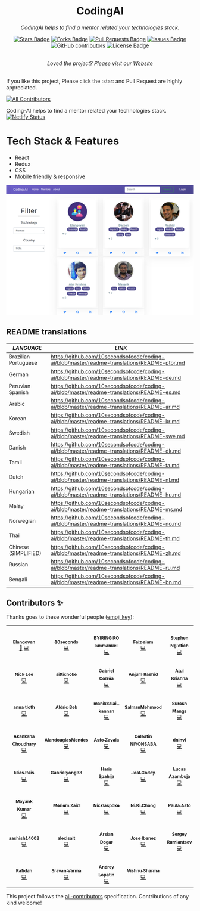 <h1 align="center">CodingAI</h1>
<p align="center"><i>CodingAI helps to find a mentor related your technologies stack.</i></p>
<div align="center">
  <a href="https://github.com/10secondsofcode/coding-ai/stargazers"><img src="https://img.shields.io/github/stars/10secondsofcode/coding-ai" alt="Stars Badge"/></a>
<a href="https://github.com/10secondsofcode/coding-ai/network/members"><img src="https://img.shields.io/github/forks/10secondsofcode/coding-ai" alt="Forks Badge"/></a>
<a href="https://github.com/10secondsofcode/coding-ai/pulls"><img src="https://img.shields.io/github/issues-pr/10secondsofcode/coding-ai" alt="Pull Requests Badge"/></a>
<a href="https://github.com/10secondsofcode/coding-ai/issues"><img src="https://img.shields.io/github/issues/10secondsofcode/coding-ai" alt="Issues Badge"/></a>
<a href="https://github.com/10secondsofcode/coding-ai/graphs/contributors"><img alt="GitHub contributors" src="https://img.shields.io/github/contributors/10secondsofcode/coding-ai?color=2b9348"></a>
<a href="https://github.com/10secondsofcode/coding-ai/blob/master/LICENSE"><img src="https://img.shields.io/github/license/10secondsofcode/coding-ai?color=2b9348" alt="License Badge"/></a>
</div>
<br>
<p align="center"><i>Loved the project? Please visit our <a href="https://https://mentors.10secondsofcode.com">Website</a></i></p>
<br>
If you like this project, Please click the :star: and Pull Request are highly appreciated.

<!-- ALL-CONTRIBUTORS-BADGE:START - Do not remove or modify this section -->
[![All Contributors](https://img.shields.io/badge/all_contributors-60-orange.svg?style=flat-square)](#contributors-)
<!-- ALL-CONTRIBUTORS-BADGE:END -->
Coding-AI helps to find a mentor related your technologies stack. &nbsp; [![Netlify Status](https://api.netlify.com/api/v1/badges/1355ea63-470d-4f37-987e-af334ab16432/deploy-status)](https://app.netlify.com/sites/mentors/deploys)

# Tech Stack & Features

 * React
 * Redux
 * CSS
 * Mobile friendly & responsive
 
![10secondsofcode - CodingAI](https://raw.githubusercontent.com/10secondsofcode/coding-ai/master/Coding-Ai.png)


## README translations

| *LANGUAGE*           | *LINK*                                                                                      |
|----------------------|---------------------------------------------------------------------------------------------|
| Brazilian Portuguese | https://github.com/10secondsofcode/coding-ai/blob/master/readme-translations/README-ptbr.md |
| German               | https://github.com/10secondsofcode/coding-ai/blob/master/readme-translations/README-de.md   |
| Peruvian Spanish     | https://github.com/10secondsofcode/coding-ai/blob/master/readme-translations/README-es.md   |
| Arabic               | https://github.com/10secondsofcode/coding-ai/blob/master/readme-translations/README-ar.md   |
| Korean               | https://github.com/10secondsofcode/coding-ai/blob/master/readme-translations/README-kr.md   |
| Swedish              | https://github.com/10secondsofcode/coding-ai/blob/master/readme-translations/README-swe.md  |
| Danish               | https://github.com/10secondsofcode/coding-ai/blob/master/readme-translations/README-dk.md   |
| Tamil                | https://github.com/10secondsofcode/coding-ai/blob/master/readme-translations/README-ta.md   |
| Dutch                | https://github.com/10secondsofcode/coding-ai/blob/master/readme-translations/README-nl.md   |
| Hungarian            | https://github.com/10secondsofcode/coding-ai/blob/master/readme-translations/README-hu.md   |
| Malay                | https://github.com/10secondsofcode/coding-ai/blob/master/readme-translations/README-ms.md   |
| Norwegian            | https://github.com/10secondsofcode/coding-ai/blob/master/readme-translations/README-no.md   |
| Thai                 | https://github.com/10secondsofcode/coding-ai/blob/master/readme-translations/README-th.md   |
| Chinese (SIMPLIFIED) | https://github.com/10secondsofcode/coding-ai/blob/master/readme-translations/README-zh.md   |
| Russian              | https://github.com/10secondsofcode/coding-ai/blob/master/readme-translations/README-ru.md   |
| Bengali              | https://github.com/10secondsofcode/coding-ai/blob/master/readme-translations/README-bn.md   |


## Contributors ✨

Thanks goes to these wonderful people ([emoji key](https://allcontributors.org/docs/en/emoji-key)):

<!-- ALL-CONTRIBUTORS-LIST:START - Do not remove or modify this section -->
<!-- prettier-ignore-start -->
<!-- markdownlint-disable -->
<table>
  <tr>
    <td align="center"><a href="https://github.com/elangosundar"><img src="https://avatars1.githubusercontent.com/u/6679438?v=4?s=50" width="50px;" alt=""/><br /><sub><b>Elangovan</b></sub></a><br /><a href="#ideas-elangosundar" title="Ideas, Planning, & Feedback">🤔</a> <a href="https://github.com/10secondsofcode/coding-ai/commits?author=elangosundar" title="Code">💻</a></td>
    <td align="center"><a href="https://github.com/10-seconds"><img src="https://avatars1.githubusercontent.com/u/43847565?v=4?s=50" width="50px;" alt=""/><br /><sub><b>10seconds</b></sub></a><br /><a href="https://github.com/10secondsofcode/coding-ai/commits?author=10-seconds" title="Code">💻</a></td>
    <td align="center"><a href="https://github.com/emmbyiringiro"><img src="https://avatars2.githubusercontent.com/u/46843540?v=4?s=50" width="50px;" alt=""/><br /><sub><b>BYIRINGIRO Emmanuel</b></sub></a><br /><a href="https://github.com/10secondsofcode/coding-ai/commits?author=emmbyiringiro" title="Code">💻</a></td>
    <td align="center"><a href="https://zhcet19.github.io/"><img src="https://avatars2.githubusercontent.com/u/55043876?v=4?s=50" width="50px;" alt=""/><br /><sub><b>Faiz alam</b></sub></a><br /><a href="https://github.com/10secondsofcode/coding-ai/commits?author=zhcet19" title="Code">💻</a></td>
    <td align="center"><a href="https://github.com/skngetich"><img src="https://avatars0.githubusercontent.com/u/32092901?v=4?s=50" width="50px;" alt=""/><br /><sub><b>Stephen Ng'etich</b></sub></a><br /><a href="https://github.com/10secondsofcode/coding-ai/commits?author=skngetich" title="Code">💻</a></td>
    <td align="center"><a href="https://github.com/AregbesolaOJ"><img src="https://avatars2.githubusercontent.com/u/43854724?v=4?s=50" width="50px;" alt=""/><br /><sub><b>Aregbesola John </b></sub></a><br /><a href="https://github.com/10secondsofcode/coding-ai/commits?author=AregbesolaOJ" title="Code">💻</a></td>
    <td align="center"><a href="https://emassie.dev/"><img src="https://avatars2.githubusercontent.com/u/21372584?v=4?s=50" width="50px;" alt=""/><br /><sub><b>Ethan Massie</b></sub></a><br /><a href="https://github.com/10secondsofcode/coding-ai/commits?author=ethanmassie" title="Code">💻</a></td>
    <td align="center"><a href="https://github.com/Nazeeefa"><img src="https://avatars0.githubusercontent.com/u/6730853?v=4?s=50" width="50px;" alt=""/><br /><sub><b>Nazeefa</b></sub></a><br /><a href="https://github.com/10secondsofcode/coding-ai/commits?author=Nazeeefa" title="Code">💻</a></td>
  </tr>
  <tr>
    <td align="center"><a href="https://github.com/nickjlee"><img src="https://avatars0.githubusercontent.com/u/16159706?v=4?s=50" width="50px;" alt=""/><br /><sub><b>Nick Lee</b></sub></a><br /><a href="https://github.com/10secondsofcode/coding-ai/commits?author=nickjlee" title="Code">💻</a></td>
    <td align="center"><a href="https://github.com/sittichoke"><img src="https://avatars1.githubusercontent.com/u/5021283?v=4?s=50" width="50px;" alt=""/><br /><sub><b>sittichoke </b></sub></a><br /><a href="https://github.com/10secondsofcode/coding-ai/commits?author=sittichoke" title="Code">💻</a></td>
    <td align="center"><a href="https://github.com/s0meon3"><img src="https://avatars2.githubusercontent.com/u/42304543?v=4?s=50" width="50px;" alt=""/><br /><sub><b>Gabriel Corrêa</b></sub></a><br /><a href="https://github.com/10secondsofcode/coding-ai/commits?author=s0meon3" title="Code">💻</a></td>
    <td align="center"><a href="https://www.linkedin.com/in/anjum-rashid/"><img src="https://avatars2.githubusercontent.com/u/42487891?v=4?s=50" width="50px;" alt=""/><br /><sub><b>Anjum Rashid</b></sub></a><br /><a href="https://github.com/10secondsofcode/coding-ai/commits?author=bijoy26" title="Code">💻</a></td>
    <td align="center"><a href="https://atultherajput.github.io/"><img src="https://avatars3.githubusercontent.com/u/11033984?v=4?s=50" width="50px;" alt=""/><br /><sub><b>Atul Krishna</b></sub></a><br /><a href="https://github.com/10secondsofcode/coding-ai/commits?author=atultherajput" title="Code">💻</a></td>
    <td align="center"><a href="https://www.danaottaviani.com/"><img src="https://avatars1.githubusercontent.com/u/20132264?v=4?s=50" width="50px;" alt=""/><br /><sub><b>Dana Ottaviani</b></sub></a><br /><a href="https://github.com/10secondsofcode/coding-ai/commits?author=Dana94" title="Code">💻</a></td>
    <td align="center"><a href="https://github.com/luisaugusto"><img src="https://avatars0.githubusercontent.com/u/1530227?v=4?s=50" width="50px;" alt=""/><br /><sub><b>Luis Augusto</b></sub></a><br /><a href="https://github.com/10secondsofcode/coding-ai/commits?author=luisaugusto" title="Code">💻</a></td>
    <td align="center"><a href="https://mooradal.github.io/"><img src="https://avatars2.githubusercontent.com/u/34781684?v=4?s=50" width="50px;" alt=""/><br /><sub><b>Moorad</b></sub></a><br /><a href="https://github.com/10secondsofcode/coding-ai/commits?author=Moorad" title="Code">💻</a></td>
  </tr>
  <tr>
    <td align="center"><a href="https://github.com/tloth"><img src="https://avatars0.githubusercontent.com/u/43584119?v=4?s=50" width="50px;" alt=""/><br /><sub><b>anna tloth</b></sub></a><br /><a href="https://github.com/10secondsofcode/coding-ai/commits?author=tloth" title="Code">💻</a></td>
    <td align="center"><a href="https://aldricbek.com/"><img src="https://avatars3.githubusercontent.com/u/26768943?v=4?s=50" width="50px;" alt=""/><br /><sub><b>Aldric Bek</b></sub></a><br /><a href="https://github.com/10secondsofcode/coding-ai/commits?author=bricakeld" title="Code">💻</a></td>
    <td align="center"><a href="https://github.com/manikkalai-kannan"><img src="https://avatars2.githubusercontent.com/u/38786205?v=4?s=50" width="50px;" alt=""/><br /><sub><b>manikkalai-kannan</b></sub></a><br /><a href="https://github.com/10secondsofcode/coding-ai/commits?author=manikkalai-kannan" title="Code">💻</a></td>
    <td align="center"><a href="https://github.com/SalmanMehmood"><img src="https://avatars3.githubusercontent.com/u/29171448?v=4?s=50" width="50px;" alt=""/><br /><sub><b>SalmanMehmood</b></sub></a><br /><a href="https://github.com/10secondsofcode/coding-ai/commits?author=SalmanMehmood" title="Code">💻</a></td>
    <td align="center"><a href="https://github.com/sureshmangs"><img src="https://avatars2.githubusercontent.com/u/43926919?v=4?s=50" width="50px;" alt=""/><br /><sub><b>Suresh Mangs</b></sub></a><br /><a href="https://github.com/10secondsofcode/coding-ai/commits?author=sureshmangs" title="Code">💻</a></td>
    <td align="center"><a href="https://github.com/martyns0n"><img src="https://avatars1.githubusercontent.com/u/20739202?v=4?s=50" width="50px;" alt=""/><br /><sub><b>Martyn Son</b></sub></a><br /><a href="https://github.com/10secondsofcode/coding-ai/commits?author=martyns0n" title="Code">💻</a></td>
    <td align="center"><a href="https://w-digital.co/"><img src="https://avatars1.githubusercontent.com/u/722101?v=4?s=50" width="50px;" alt=""/><br /><sub><b>Herwindo Artono</b></sub></a><br /><a href="https://github.com/10secondsofcode/coding-ai/commits?author=winndo" title="Code">💻</a></td>
    <td align="center"><a href="https://abdellahramadan.com/"><img src="https://avatars3.githubusercontent.com/u/17084652?v=4?s=50" width="50px;" alt=""/><br /><sub><b>Abdellah Ramadan</b></sub></a><br /><a href="https://github.com/10secondsofcode/coding-ai/commits?author=giantthinker" title="Code">💻</a></td>
  </tr>
  <tr>
    <td align="center"><a href="https://github.com/akankshach29"><img src="https://avatars2.githubusercontent.com/u/31201111?v=4?s=50" width="50px;" alt=""/><br /><sub><b>Akanksha Choudhary</b></sub></a><br /><a href="https://github.com/10secondsofcode/coding-ai/commits?author=akankshach29" title="Code">💻</a></td>
    <td align="center"><a href="https://github.com/AlandouglasMendes"><img src="https://avatars2.githubusercontent.com/u/42749979?v=4?s=50" width="50px;" alt=""/><br /><sub><b>AlandouglasMendes</b></sub></a><br /><a href="https://github.com/10secondsofcode/coding-ai/commits?author=AlandouglasMendes" title="Code">💻</a></td>
    <td align="center"><a href="https://asfo.dev/"><img src="https://avatars0.githubusercontent.com/u/829964?v=4?s=50" width="50px;" alt=""/><br /><sub><b>Asfo Zavala</b></sub></a><br /><a href="https://github.com/10secondsofcode/coding-ai/commits?author=asfo" title="Code">💻</a></td>
    <td align="center"><a href="https://github.com/niyoceles"><img src="https://avatars3.githubusercontent.com/u/30776949?v=4?s=50" width="50px;" alt=""/><br /><sub><b>Celestin NIYONSABA</b></sub></a><br /><a href="https://github.com/10secondsofcode/coding-ai/commits?author=niyoceles" title="Code">💻</a></td>
    <td align="center"><a href="https://github.com/dnlnvl"><img src="https://avatars2.githubusercontent.com/u/39607648?v=4?s=50" width="50px;" alt=""/><br /><sub><b>dnlnvl</b></sub></a><br /><a href="https://github.com/10secondsofcode/coding-ai/commits?author=dnlnvl" title="Code">💻</a></td>
    <td align="center"><a href="https://darpanjbora.github.io/portfolio/"><img src="https://avatars3.githubusercontent.com/u/14301996?v=4?s=50" width="50px;" alt=""/><br /><sub><b>Darpan Jyoti Bora</b></sub></a><br /><a href="https://github.com/10secondsofcode/coding-ai/commits?author=darpanjbora" title="Code">💻</a></td>
    <td align="center"><a href="https://github.com/Dgiulian"><img src="https://avatars2.githubusercontent.com/u/644747?v=4?s=50" width="50px;" alt=""/><br /><sub><b>Diego Giuliani</b></sub></a><br /><a href="https://github.com/10secondsofcode/coding-ai/commits?author=Dgiulian" title="Code">💻</a></td>
    <td align="center"><a href="https://twitter.com/diego_rondao"><img src="https://avatars1.githubusercontent.com/u/13041373?v=4?s=50" width="50px;" alt=""/><br /><sub><b>Diego Rondão</b></sub></a><br /><a href="https://github.com/10secondsofcode/coding-ai/commits?author=diegorondao" title="Code">💻</a></td>
  </tr>
  <tr>
    <td align="center"><a href="https://github.com/eliasreis54"><img src="https://avatars1.githubusercontent.com/u/29265526?v=4?s=50" width="50px;" alt=""/><br /><sub><b>Elias Reis</b></sub></a><br /><a href="https://github.com/10secondsofcode/coding-ai/commits?author=eliasreis54" title="Code">💻</a></td>
    <td align="center"><a href="https://github.com/Gabrielyong38"><img src="https://avatars0.githubusercontent.com/u/56734377?v=4?s=50" width="50px;" alt=""/><br /><sub><b>Gabrielyong38</b></sub></a><br /><a href="https://github.com/10secondsofcode/coding-ai/commits?author=Gabrielyong38" title="Code">💻</a></td>
    <td align="center"><a href="https://www.linkedin.com/in/hspahija/"><img src="https://avatars3.githubusercontent.com/u/22589249?v=4?s=50" width="50px;" alt=""/><br /><sub><b>Haris Spahija</b></sub></a><br /><a href="https://github.com/10secondsofcode/coding-ai/commits?author=HarisSpahija" title="Code">💻</a></td>
    <td align="center"><a href="https://github.com/Joelgiovanni"><img src="https://avatars0.githubusercontent.com/u/35950568?v=4?s=50" width="50px;" alt=""/><br /><sub><b>Joel Godoy</b></sub></a><br /><a href="https://github.com/10secondsofcode/coding-ai/commits?author=Joelgiovanni" title="Code">💻</a></td>
    <td align="center"><a href="https://github.com/lucas-azambuja"><img src="https://avatars3.githubusercontent.com/u/505298?v=4?s=50" width="50px;" alt=""/><br /><sub><b>Lucas Azambuja</b></sub></a><br /><a href="https://github.com/10secondsofcode/coding-ai/commits?author=lucas-azambuja" title="Code">💻</a></td>
    <td align="center"><a href="https://github.com/mahval"><img src="https://avatars0.githubusercontent.com/u/19277989?v=4?s=50" width="50px;" alt=""/><br /><sub><b>Marianne Hval</b></sub></a><br /><a href="https://github.com/10secondsofcode/coding-ai/commits?author=mahval" title="Code">💻</a></td>
    <td align="center"><a href="https://github.com/Squizzi3"><img src="https://avatars2.githubusercontent.com/u/54278753?v=4?s=50" width="50px;" alt=""/><br /><sub><b>Martin Gnodtke</b></sub></a><br /><a href="https://github.com/10secondsofcode/coding-ai/commits?author=Squizzi3" title="Code">💻</a></td>
    <td align="center"><a href="https://github.com/mgeurian"><img src="https://avatars1.githubusercontent.com/u/15995932?v=4?s=50" width="50px;" alt=""/><br /><sub><b>Matt Geurian</b></sub></a><br /><a href="https://github.com/10secondsofcode/coding-ai/commits?author=mgeurian" title="Code">💻</a></td>
  </tr>
  <tr>
    <td align="center"><a href="https://github.com/mayank518"><img src="https://avatars0.githubusercontent.com/u/27151470?v=4?s=50" width="50px;" alt=""/><br /><sub><b>Mayank Kumar</b></sub></a><br /><a href="https://github.com/10secondsofcode/coding-ai/commits?author=mayank518" title="Code">💻</a></td>
    <td align="center"><a href="https://github.com/iMeriem"><img src="https://avatars1.githubusercontent.com/u/11720929?v=4?s=50" width="50px;" alt=""/><br /><sub><b>Meriem Zaid</b></sub></a><br /><a href="https://github.com/10secondsofcode/coding-ai/commits?author=iMeriem" title="Code">💻</a></td>
    <td align="center"><a href="https://github.com/Nicklaspoke"><img src="https://avatars3.githubusercontent.com/u/14180855?v=4?s=50" width="50px;" alt=""/><br /><sub><b>Nicklaspoke</b></sub></a><br /><a href="https://github.com/10secondsofcode/coding-ai/commits?author=Nicklaspoke" title="Code">💻</a></td>
    <td align="center"><a href="https://github.com/chongniki"><img src="https://avatars0.githubusercontent.com/u/40714048?v=4?s=50" width="50px;" alt=""/><br /><sub><b>Ni Ki Chong</b></sub></a><br /><a href="https://github.com/10secondsofcode/coding-ai/commits?author=chongniki" title="Code">💻</a></td>
    <td align="center"><a href="https://paucaro.github.io/"><img src="https://avatars3.githubusercontent.com/u/14001107?v=4?s=50" width="50px;" alt=""/><br /><sub><b>Paula Asto</b></sub></a><br /><a href="https://github.com/10secondsofcode/coding-ai/commits?author=paucaro" title="Code">💻</a></td>
    <td align="center"><a href="https://p-siriphanthong.github.io/"><img src="https://avatars2.githubusercontent.com/u/29949429?v=4?s=50" width="50px;" alt=""/><br /><sub><b>Punn Siriphanthong</b></sub></a><br /><a href="https://github.com/10secondsofcode/coding-ai/commits?author=p-siriphanthong" title="Code">💻</a></td>
    <td align="center"><a href="https://github.com/sf3ris"><img src="https://avatars2.githubusercontent.com/u/22035831?v=4?s=50" width="50px;" alt=""/><br /><sub><b>sf3ris</b></sub></a><br /><a href="https://github.com/10secondsofcode/coding-ai/commits?author=sf3ris" title="Code">💻</a></td>
    <td align="center"><a href="https://github.com/zarasyversen"><img src="https://avatars1.githubusercontent.com/u/15093848?v=4?s=50" width="50px;" alt=""/><br /><sub><b>Zara</b></sub></a><br /><a href="https://github.com/10secondsofcode/coding-ai/commits?author=zarasyversen" title="Code">💻</a></td>
  </tr>
  <tr>
    <td align="center"><a href="https://github.com/aashish14002"><img src="https://avatars2.githubusercontent.com/u/15605216?v=4?s=50" width="50px;" alt=""/><br /><sub><b>aashish14002</b></sub></a><br /><a href="https://github.com/10secondsofcode/coding-ai/commits?author=aashish14002" title="Code">💻</a></td>
    <td align="center"><a href="https://github.com/alexlsalt"><img src="https://avatars0.githubusercontent.com/u/45923677?v=4?s=50" width="50px;" alt=""/><br /><sub><b>alexlsalt</b></sub></a><br /><a href="https://github.com/10secondsofcode/coding-ai/commits?author=alexlsalt" title="Code">💻</a></td>
    <td align="center"><a href="https://github.com/arslandogar"><img src="https://avatars2.githubusercontent.com/u/38478270?v=4?s=50" width="50px;" alt=""/><br /><sub><b>Arslan Dogar</b></sub></a><br /><a href="https://github.com/10secondsofcode/coding-ai/commits?author=arslandogar" title="Code">💻</a></td>
    <td align="center"><a href="https://github.com/drunkedMonkey"><img src="https://avatars1.githubusercontent.com/u/23294021?v=4?s=50" width="50px;" alt=""/><br /><sub><b>Jose Ibanez</b></sub></a><br /><a href="https://github.com/10secondsofcode/coding-ai/commits?author=drunkedMonkey" title="Code">💻</a></td>
    <td align="center"><a href="https://github.com/greyGroot"><img src="https://avatars2.githubusercontent.com/u/41450089?v=4?s=50" width="50px;" alt=""/><br /><sub><b>Sergey Rumiantsev</b></sub></a><br /><a href="https://github.com/10secondsofcode/coding-ai/commits?author=greyGroot" title="Code">💻</a></td>
    <td align="center"><a href="https://haidarrifki.com/"><img src="https://avatars3.githubusercontent.com/u/19185336?v=4?s=50" width="50px;" alt=""/><br /><sub><b>Muhammad Haidar Rifki</b></sub></a><br /><a href="https://github.com/10secondsofcode/coding-ai/commits?author=haidarrifki" title="Code">💻</a></td>
    <td align="center"><a href="https://github.com/myungwoo-Y"><img src="https://avatars1.githubusercontent.com/u/38170596?v=4?s=50" width="50px;" alt=""/><br /><sub><b>Myung</b></sub></a><br /><a href="https://github.com/10secondsofcode/coding-ai/commits?author=myungwoo-Y" title="Code">💻</a></td>
    <td align="center"><a href="http://od3n.net/"><img src="https://avatars3.githubusercontent.com/u/156899?v=4?s=50" width="50px;" alt=""/><br /><sub><b>Salahuddin Hairai</b></sub></a><br /><a href="https://github.com/10secondsofcode/coding-ai/commits?author=od3n" title="Code">💻</a></td>
  </tr>
  <tr>
    <td align="center"><a href="https://github.com/r4fidah"><img src="https://avatars2.githubusercontent.com/u/13913508?v=4?s=50" width="50px;" alt=""/><br /><sub><b>Rafidah</b></sub></a><br /><a href="https://github.com/10secondsofcode/coding-ai/commits?author=r4fidah" title="Code">💻</a></td>
    <td align="center"><a href="https://github.com/sravan7"><img src="https://avatars0.githubusercontent.com/u/22323074?v=4?s=50" width="50px;" alt=""/><br /><sub><b>Sravan Varma</b></sub></a><br /><a href="https://github.com/10secondsofcode/coding-ai/commits?author=sravan7" title="Code">💻</a></td>
    <td align="center"><a href="https://github.com/AndreyLop"><img src="https://avatars0.githubusercontent.com/u/17415394?v=4?s=50" width="50px;" alt=""/><br /><sub><b>Andrey Lopatin</b></sub></a><br /><a href="https://github.com/10secondsofcode/coding-ai/commits?author=AndreyLop" title="Code">💻</a></td>
    <td align="center"><a href="https://www.instagram.com/myhobbyverse/"><img src="https://avatars0.githubusercontent.com/u/24662654?v=4?s=50" width="50px;" alt=""/><br /><sub><b>Vishnu Sharma</b></sub></a><br /><a href="https://github.com/10secondsofcode/coding-ai/commits?author=vish198910" title="Code">💻</a></td>
  </tr>
</table>

<!-- markdownlint-enable -->
<!-- prettier-ignore-end -->
<!-- ALL-CONTRIBUTORS-LIST:END -->

This project follows the [all-contributors](https://github.com/all-contributors/all-contributors) specification. Contributions of any kind welcome!
